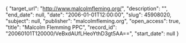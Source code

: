 {
  "target_url": "http://www.malcolmfleming.org/", 
  "description": "", 
  "end_date": null, 
  "date": "2006-01-01T12:00:00", 
  "slug": 45908020, 
  "subject": null, 
  "publisher": "malcolmfleming.org", 
  "open_access": true, 
  "title": "Malcolm Flemming PPC", 
  "record_id": "20060101T120000/VeBxdAUfLHeoYthD3gt5AA==", 
  "start_date": null
}

